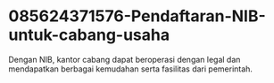 # 085624371576-Pendaftaran-NIB-untuk-cabang-usaha
Dengan NIB, kantor cabang dapat beroperasi dengan legal dan mendapatkan berbagai kemudahan serta fasilitas dari pemerintah.
